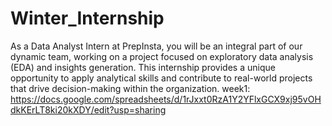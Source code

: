 # Winter_Internship
As a Data Analyst Intern at PrepInsta, you will be an integral part of our dynamic team, working on a project focused on exploratory data analysis (EDA) and insights generation. This internship provides a unique opportunity to apply analytical skills and contribute to real-world projects that drive decision-making within the organization.
 week1: https://docs.google.com/spreadsheets/d/1rJxxt0RzA1Y2YFlxGCX9xj95vOHdkKErLT8ki20kXDY/edit?usp=sharing
 
